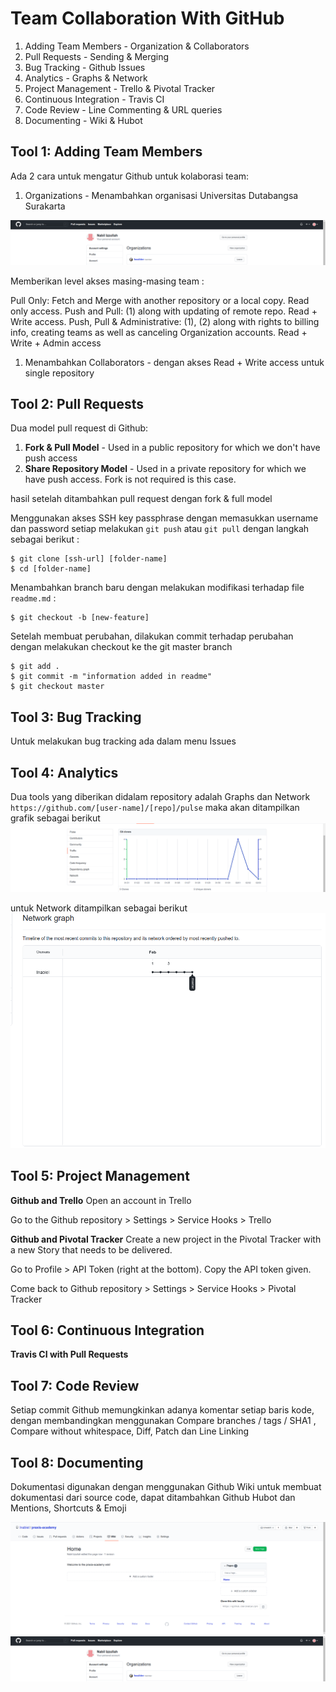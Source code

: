 # Team Collaboration With GitHub

1. Adding Team Members - Organization & Collaborators
2. Pull Requests - Sending & Merging
3. Bug Tracking - Github Issues
4. Analytics - Graphs & Network
5. Project Management - Trello & Pivotal Tracker
6. Continuous Integration - Travis CI
7. Code Review - Line Commenting & URL queries
8. Documenting - Wiki & Hubot

## Tool 1: Adding Team Members

Ada 2 cara untuk mengatur Github untuk kolaborasi team:

1. Organizations - Menambahkan organisasi Universitas Dutabangsa Surakarta

![alt text](../Images/1.png)

Memberikan level akses masing-masing team :

Pull Only: Fetch and Merge with another repository or a local copy. Read only access.
Push and Pull: (1) along with updating of remote repo. Read + Write access.
Push, Pull & Administrative: (1), (2) along with rights to billing info, creating teams as well as canceling Organization accounts. Read + Write + Admin access

1. Menambahkan Collaborators - dengan akses Read + Write access untuk single repository

## Tool 2: Pull Requests

Dua model pull request di Github:

1. **Fork & Pull Model** - Used in a public repository for which we don't have push access
2. **Share Repository Model** - Used in a private repository for which we have push access. Fork is not required is this case.

hasil setelah ditambahkan pull request dengan fork & full model

Menggunakan akses SSH key passphrase dengan memasukkan username dan password setiap melakukan `git push` atau `git pull` dengan langkah sebagai berikut :

```
$ git clone [ssh-url] [folder-name]
$ cd [folder-name]
```

Menambahkan branch baru dengan melakukan modifikasi terhadap file `readme.md` :

```
$ git checkout -b [new-feature]
```

Setelah membuat perubahan, dilakukan commit terhadap perubahan dengan melakukan checkout ke the git master branch

```
$ git add .
$ git commit -m "information added in readme"
$ git checkout master
```

## Tool 3: Bug Tracking

Untuk melakukan bug tracking ada dalam menu Issues

## Tool 4: Analytics

Dua tools yang diberikan didalam repository adalah Graphs dan Network
`https://github.com/[user-name]/[repo]/pulse`
maka akan ditampilkan grafik sebagai berikut
![alt text](../Images/3.png)

untuk Network ditampilkan sebagai berikut
![alt text](../Images/4.png)

## Tool 5: Project Management

**Github and Trello**
Open an account in Trello

Go to the Github repository > Settings > Service Hooks > Trello

**Github and Pivotal Tracker**
Create a new project in the Pivotal Tracker with a new Story that needs to be delivered.

Go to Profile > API Token (right at the bottom). Copy the API token given.

Come back to Github repository > Settings > Service Hooks > Pivotal Tracker

## Tool 6: Continuous Integration

**Travis CI with Pull Requests**

## Tool 7: Code Review

Setiap commit Github memungkinkan adanya komentar setiap baris kode, dengan membandingkan menggunakan Compare branches / tags / SHA1 , Compare without whitespace, Diff, Patch dan Line Linking

## Tool 8: Documenting

Dokumentasi digunakan dengan menggunakan Github Wiki untuk membuat dokumentasi dari source code, dapat ditambahkan Github Hubot dan Mentions, Shortcuts & Emoji

![alt text](../Images/2.png)
![alt text](../Images/1.png)



